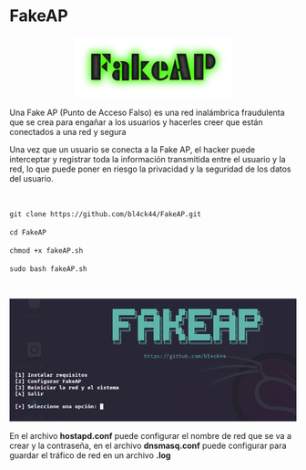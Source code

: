 # FakeAP

<p align="center">
<img src="Logotipo.png" width="278px">
</p>

Una Fake AP (Punto de Acceso Falso) es una red inalámbrica fraudulenta que se crea para engañar a los usuarios y hacerles creer que están conectados a una red y segura

Una vez que un usuario se conecta a la Fake AP, el hacker puede interceptar y registrar toda la información transmitida entre el usuario y la red, lo que puede poner en riesgo la privacidad y la seguridad de los datos del usuario.

<br>

```
git clone https://github.com/bl4ck44/FakeAP.git

cd FakeAP

chmod +x fakeAP.sh

sudo bash fakeAP.sh
```

<br>

![menú](Img/captura1.png)

En el archivo **hostapd.conf** puede configurar el nombre de red que se va a crear y la contraseña, en el archivo **dnsmasq.conf** puede configurar para guardar el tráfico de red en un archivo **.log**